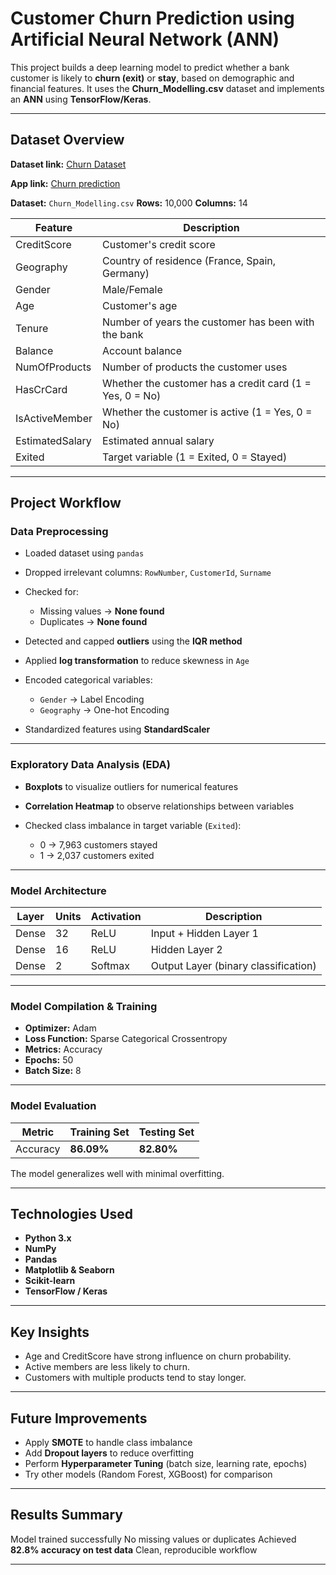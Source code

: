 #  Customer Churn Prediction using Artificial Neural Network (ANN)

This project builds a deep learning model to predict whether a bank customer is likely to **churn (exit)** or **stay**, based on demographic and financial features.
It uses the **Churn_Modelling.csv** dataset and implements an **ANN** using **TensorFlow/Keras**.

---

##  Dataset Overview

**Dataset link:** [Churn Dataset](https://www.kaggle.com/code/shrutimechlearn/deep-tutorial-1-ann-and-classification/input)

**App link:** [Churn prediction](https://churnann-lcu8gk2nrjpuwv7n8xd8hh.streamlit.app/)


**Dataset:** `Churn_Modelling.csv`
**Rows:** 10,000
**Columns:** 14

| Feature         | Description                                              |
| --------------- | -------------------------------------------------------- |
| CreditScore     | Customer's credit score                                  |
| Geography       | Country of residence (France, Spain, Germany)            |
| Gender          | Male/Female                                              |
| Age             | Customer's age                                           |
| Tenure          | Number of years the customer has been with the bank      |
| Balance         | Account balance                                          |
| NumOfProducts   | Number of products the customer uses                     |
| HasCrCard       | Whether the customer has a credit card (1 = Yes, 0 = No) |
| IsActiveMember  | Whether the customer is active (1 = Yes, 0 = No)         |
| EstimatedSalary | Estimated annual salary                                  |
| Exited          | Target variable (1 = Exited, 0 = Stayed)                 |

---

##  Project Workflow

###  Data Preprocessing

* Loaded dataset using `pandas`
* Dropped irrelevant columns: `RowNumber`, `CustomerId`, `Surname`
* Checked for:

  * Missing values → **None found**
  * Duplicates → **None found**
* Detected and capped **outliers** using the **IQR method**
* Applied **log transformation** to reduce skewness in `Age`
* Encoded categorical variables:

  * `Gender` → Label Encoding
  * `Geography` → One-hot Encoding
* Standardized features using **StandardScaler**

---

###  Exploratory Data Analysis (EDA)

* **Boxplots** to visualize outliers for numerical features
* **Correlation Heatmap** to observe relationships between variables
* Checked class imbalance in target variable (`Exited`):

  * 0 → 7,963 customers stayed
  * 1 → 2,037 customers exited

---

###  Model Architecture

| Layer | Units | Activation | Description                          |
| ----- | ----- | ---------- | ------------------------------------ |
| Dense | 32    | ReLU       | Input + Hidden Layer 1               |
| Dense | 16    | ReLU       | Hidden Layer 2                       |
| Dense | 2     | Softmax    | Output Layer (binary classification) |

---

###  Model Compilation & Training

* **Optimizer:** Adam
* **Loss Function:** Sparse Categorical Crossentropy
* **Metrics:** Accuracy
* **Epochs:** 50
* **Batch Size:** 8

---

###  Model Evaluation

| Metric   | Training Set | Testing Set |
| -------- | ------------ | ----------- |
| Accuracy | **86.09%**   | **82.80%**  |

The model generalizes well with minimal overfitting.

---



##  Technologies Used

* **Python 3.x**
* **NumPy**
* **Pandas**
* **Matplotlib & Seaborn**
* **Scikit-learn**
* **TensorFlow / Keras**

---

##  Key Insights

* Age and CreditScore have strong influence on churn probability.
* Active members are less likely to churn.
* Customers with multiple products tend to stay longer.

---

##  Future Improvements

* Apply **SMOTE** to handle class imbalance
* Add **Dropout layers** to reduce overfitting
* Perform **Hyperparameter Tuning** (batch size, learning rate, epochs)
* Try other models (Random Forest, XGBoost) for comparison

---

##  Results Summary

 Model trained successfully
 No missing values or duplicates
 Achieved **82.8% accuracy on test data**
 Clean, reproducible workflow

---

